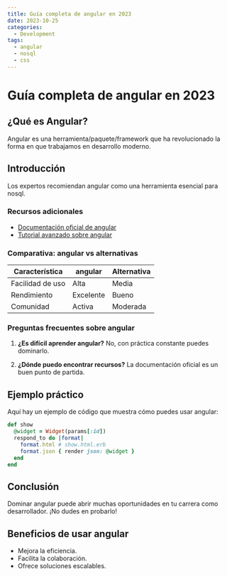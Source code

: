 ```yaml
---
title: Guía completa de angular en 2023
date: 2023-10-25
categories: 
  - Development
tags:
  - angular
  - nosql
  - css
---
```


# Guía completa de angular en 2023

## ¿Qué es Angular?

Angular es una herramienta/paquete/framework que ha revolucionado la forma en que trabajamos en desarrollo moderno.

## Introducción

Los expertos recomiendan angular como una herramienta esencial para nosql.

### Recursos adicionales

- [Documentación oficial de angular](https://example.com)
- [Tutorial avanzado sobre angular](https://example.com/tutorial)

### Comparativa: angular vs alternativas

| Característica | angular | Alternativa |
|---------------|-------------|------------|
| Facilidad de uso | Alta | Media |
| Rendimiento | Excelente | Bueno |
| Comunidad | Activa | Moderada |

### Preguntas frecuentes sobre angular

1. **¿Es difícil aprender angular?**
   No, con práctica constante puedes dominarlo.

2. **¿Dónde puedo encontrar recursos?**
   La documentación oficial es un buen punto de partida.

## Ejemplo práctico

Aquí hay un ejemplo de código que muestra cómo puedes usar angular:

```ruby
def show
  @widget = Widget(params[:id])
  respond_to do |format|
    format.html # show.html.erb
    format.json { render json: @widget }
  end
end
```

## Conclusión

Dominar angular puede abrir muchas oportunidades en tu carrera como desarrollador. ¡No dudes en probarlo!

## Beneficios de usar angular

- Mejora la eficiencia.
- Facilita la colaboración.
- Ofrece soluciones escalables.